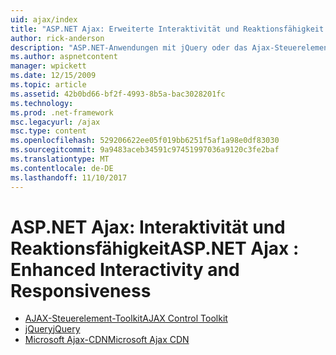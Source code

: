 ```yaml
---
uid: ajax/index
title: "ASP.NET Ajax: Erweiterte Interaktivität und Reaktionsfähigkeit | Microsoft Docs"
author: rick-anderson
description: "ASP.NET-Anwendungen mit jQuery oder das Ajax-Steuerelement-Toolkit Ajax-Funktionen hinzugefügt. Verbessern der Leistung der Ajax-Anwendungen mit der Micro..."
ms.author: aspnetcontent
manager: wpickett
ms.date: 12/15/2009
ms.topic: article
ms.assetid: 42b0bd66-bf2f-4993-8b5a-bac3028201fc
ms.technology: 
ms.prod: .net-framework
msc.legacyurl: /ajax
msc.type: content
ms.openlocfilehash: 529206622ee05f019bb6251f5af1a98e0df83030
ms.sourcegitcommit: 9a9483aceb34591c97451997036a9120c3fe2baf
ms.translationtype: MT
ms.contentlocale: de-DE
ms.lasthandoff: 11/10/2017
---
```

<a name="aspnet-ajax--enhanced-interactivity-and-responsiveness"></a><span data-ttu-id="d194b-104">ASP.NET Ajax: Interaktivität und Reaktionsfähigkeit</span><span class="sxs-lookup"><span data-stu-id="d194b-104">ASP.NET Ajax : Enhanced Interactivity and Responsiveness</span></span>
====================
- [<span data-ttu-id="d194b-105">AJAX-Steuerelement-Toolkit</span><span class="sxs-lookup"><span data-stu-id="d194b-105">AJAX Control Toolkit</span></span>](https://go.devexpress.com/AjaxControlToolkit_ASP_Resources_ASP_AJAX_Index.aspx)
- [<span data-ttu-id="d194b-106">jQuery</span><span class="sxs-lookup"><span data-stu-id="d194b-106">jQuery</span></span>](http://jquery.com/)
- [<span data-ttu-id="d194b-107">Microsoft Ajax-CDN</span><span class="sxs-lookup"><span data-stu-id="d194b-107">Microsoft Ajax CDN</span></span>](cdn/overview.md)
